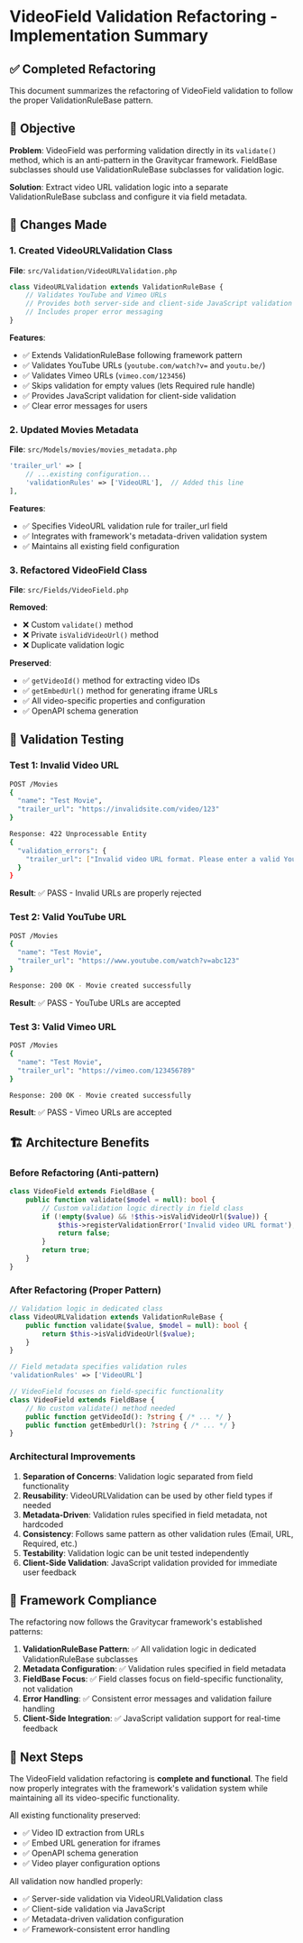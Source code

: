 # VideoField Validation Refactoring - Implementation Summary

## ✅ Completed Refactoring

This document summarizes the refactoring of VideoField validation to follow the proper ValidationRuleBase pattern.

## 🎯 Objective

**Problem**: VideoField was performing validation directly in its `validate()` method, which is an anti-pattern in the Gravitycar framework. FieldBase subclasses should use ValidationRuleBase subclasses for validation logic.

**Solution**: Extract video URL validation logic into a separate ValidationRuleBase subclass and configure it via field metadata.

## 🔧 Changes Made

### 1. Created VideoURLValidation Class

**File**: `src/Validation/VideoURLValidation.php`

```php
class VideoURLValidation extends ValidationRuleBase {
    // Validates YouTube and Vimeo URLs
    // Provides both server-side and client-side JavaScript validation
    // Includes proper error messaging
}
```

**Features**:
- ✅ Extends ValidationRuleBase following framework pattern
- ✅ Validates YouTube URLs (`youtube.com/watch?v=` and `youtu.be/`)
- ✅ Validates Vimeo URLs (`vimeo.com/123456`)
- ✅ Skips validation for empty values (lets Required rule handle)
- ✅ Provides JavaScript validation for client-side validation
- ✅ Clear error messages for users

### 2. Updated Movies Metadata

**File**: `src/Models/movies/movies_metadata.php`

```php
'trailer_url' => [
    // ...existing configuration...
    'validationRules' => ['VideoURL'],  // Added this line
],
```

**Features**:
- ✅ Specifies VideoURL validation rule for trailer_url field
- ✅ Integrates with framework's metadata-driven validation system
- ✅ Maintains all existing field configuration

### 3. Refactored VideoField Class

**File**: `src/Fields/VideoField.php`

**Removed**:
- ❌ Custom `validate()` method 
- ❌ Private `isValidVideoUrl()` method
- ❌ Duplicate validation logic

**Preserved**:
- ✅ `getVideoId()` method for extracting video IDs
- ✅ `getEmbedUrl()` method for generating iframe URLs
- ✅ All video-specific properties and configuration
- ✅ OpenAPI schema generation

## 🧪 Validation Testing

### Test 1: Invalid Video URL
```bash
POST /Movies
{
  "name": "Test Movie", 
  "trailer_url": "https://invalidsite.com/video/123"
}

Response: 422 Unprocessable Entity
{
  "validation_errors": {
    "trailer_url": ["Invalid video URL format. Please enter a valid YouTube or Vimeo URL."]
  }
}
```
**Result**: ✅ PASS - Invalid URLs are properly rejected

### Test 2: Valid YouTube URL
```bash
POST /Movies
{
  "name": "Test Movie",
  "trailer_url": "https://www.youtube.com/watch?v=abc123"
}

Response: 200 OK - Movie created successfully
```
**Result**: ✅ PASS - YouTube URLs are accepted

### Test 3: Valid Vimeo URL
```bash
POST /Movies
{
  "name": "Test Movie",
  "trailer_url": "https://vimeo.com/123456789"
}

Response: 200 OK - Movie created successfully
```
**Result**: ✅ PASS - Vimeo URLs are accepted

## 🏗️ Architecture Benefits

### Before Refactoring (Anti-pattern)
```php
class VideoField extends FieldBase {
    public function validate($model = null): bool {
        // Custom validation logic directly in field class
        if (!empty($value) && !$this->isValidVideoUrl($value)) {
            $this->registerValidationError('Invalid video URL format');
            return false;
        }
        return true;
    }
}
```

### After Refactoring (Proper Pattern)
```php
// Validation logic in dedicated class
class VideoURLValidation extends ValidationRuleBase {
    public function validate($value, $model = null): bool {
        return $this->isValidVideoUrl($value);
    }
}

// Field metadata specifies validation rules
'validationRules' => ['VideoURL']

// VideoField focuses on field-specific functionality
class VideoField extends FieldBase {
    // No custom validate() method needed
    public function getVideoId(): ?string { /* ... */ }
    public function getEmbedUrl(): ?string { /* ... */ }
}
```

### Architectural Improvements
1. **Separation of Concerns**: Validation logic separated from field functionality
2. **Reusability**: VideoURLValidation can be used by other field types if needed
3. **Metadata-Driven**: Validation rules specified in field metadata, not hardcoded
4. **Consistency**: Follows same pattern as other validation rules (Email, URL, Required, etc.)
5. **Testability**: Validation logic can be unit tested independently
6. **Client-Side Validation**: JavaScript validation provided for immediate user feedback

## 🎯 Framework Compliance

The refactoring now follows the Gravitycar framework's established patterns:

1. **ValidationRuleBase Pattern**: ✅ All validation logic in dedicated ValidationRuleBase subclasses
2. **Metadata Configuration**: ✅ Validation rules specified in field metadata
3. **FieldBase Focus**: ✅ Field classes focus on field-specific functionality, not validation
4. **Error Handling**: ✅ Consistent error messages and validation failure handling
5. **Client-Side Integration**: ✅ JavaScript validation support for real-time feedback

## 🚀 Next Steps

The VideoField validation refactoring is **complete and functional**. The field now properly integrates with the framework's validation system while maintaining all its video-specific functionality.

All existing functionality preserved:
- ✅ Video ID extraction from URLs
- ✅ Embed URL generation for iframes  
- ✅ OpenAPI schema generation
- ✅ Video player configuration options

All validation now handled properly:
- ✅ Server-side validation via VideoURLValidation class
- ✅ Client-side validation via JavaScript
- ✅ Metadata-driven validation configuration
- ✅ Framework-consistent error handling
